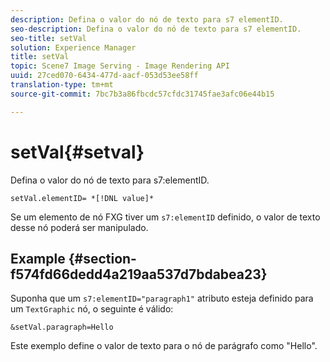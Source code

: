 ```yaml
---
description: Defina o valor do nó de texto para s7 elementID.
seo-description: Defina o valor do nó de texto para s7 elementID.
seo-title: setVal
solution: Experience Manager
title: setVal
topic: Scene7 Image Serving - Image Rendering API
uuid: 27ced070-6434-477d-aacf-053d53ee58ff
translation-type: tm+mt
source-git-commit: 7bc7b3a86fbcdc57cfdc31745fae3afc06e44b15

---
```



# setVal{#setval}

Defina o valor do nó de texto para s7:elementID.

`setVal.elementID= *[!DNL value]*`

Se um elemento de nó FXG tiver um `s7:elementID` definido, o valor de texto desse nó poderá ser manipulado.

## Example {#section-f574fd66dedd4a219aa537d7bdabea23}

Suponha que um `s7:elementID="paragraph1"` atributo esteja definido para um `TextGraphic` nó, o seguinte é válido:

`&setVal.paragraph=Hello`

Este exemplo define o valor de texto para o nó de parágrafo como &quot;Hello&quot;.

